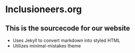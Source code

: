 # Inclusioneers.org

## This is the sourcecode for our website
- Uses Jekyll to convert markdown into styled HTML
- Utilizes minimal-mistakes theme
